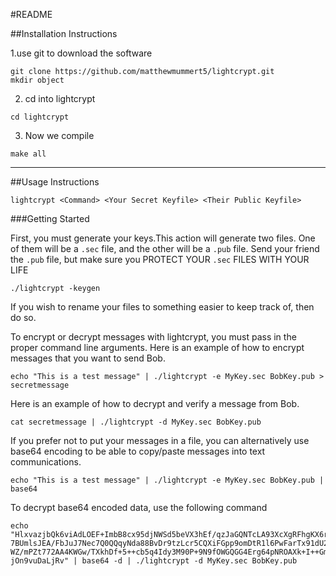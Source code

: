 #README

##Installation Instructions


1.use git to download the software
```
git clone https://github.com/matthewmummert5/lightcrypt.git
mkdir object
```
2. cd into lightcrypt
```
cd lightcrypt
```

3. Now we compile
```
make all
```


--------------------------------------------------------------------------------------

##Usage Instructions
```
lightcrypt <Command> <Your Secret Keyfile> <Their Public Keyfile>
```

###Getting Started

First, you must generate your keys.This action will generate two files. One of them will be a `.sec` file, and the other will be a `.pub` file. Send your friend the `.pub` file, but make sure you PROTECT YOUR `.sec` FILES WITH YOUR LIFE
```
./lightcrypt -keygen
```

If you wish to rename your files to something easier to keep track of, then do so.


To encrypt or decrypt messages with lightcrypt, you must pass in the proper command line arguments. Here is an example of how to encrypt messages that you want to send Bob.
```
echo "This is a test message" | ./lightcrypt -e MyKey.sec BobKey.pub > secretmessage
```


Here is an example of how to decrypt and verify a message from Bob.
```
cat secretmessage | ./lightcrypt -d MyKey.sec BobKey.pub
```


If you prefer not to put your messages in a file, you can alternatively use base64 encoding to be able to copy/paste messages into text communications.
```
echo "This is a test message" | ./lightcrypt -e MyKey.sec BobKey.pub | base64
```

To decrypt base64 encoded data, use the following command
```
echo "HlxvazjbQk6viAdLOEF+ImbB8cx95djNWSd5beVX3hEf/qzJaGQNTcLA93XcXgRFhgKX6rTOsnSu
7BUmlsJEA/FbJuJ7Nec7Q0QQqyNda88BvDr9tzLcr5CQXiFGpp9omDtR1l6PwFarTx91dU2WNLy4
WZ/mPZt772AA4KWGw/TXkhDf+5++cb5q4Idy3M90P+9N9fOWGQGG4Erg64pNROAXk+I++GmOeIaU
jOn9vuDaLjRv" | base64 -d | ./lightcrypt -d MyKey.sec BobKey.pub
```










